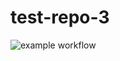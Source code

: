# test-repo-3

![example workflow](https://github.com/esrabayramova/test-repo-2/actions/workflows/gradle.yml/badge.svg)
